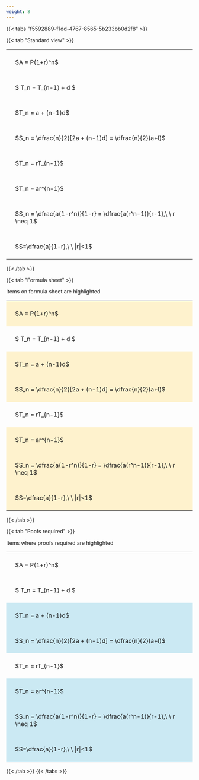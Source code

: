 ```yaml
---
weight: 8
---
```


{{< tabs "f5592889-f1dd-4767-8565-5b233bb0d2f8" >}}

{{< tab "Standard view" >}}

<style type="text/css">
#T_1fd79 th.col_heading {
  text-align: left;
  font-size: 1em;
}
#T_1fd79 td {
  text-align: left;
  font-size: 1em;
  padding: 1.5em;
}
</style>
<table id="T_1fd79">
  <thead>
  </thead>
  <tbody>
    <tr>
      <td id="T_1fd79_row0_col0" class="data row0 col0" >$A = P(1+r)^n$</td>
    </tr>
    <tr>
      <td id="T_1fd79_row1_col0" class="data row1 col0" >$ T_n = T_{n-1} + d $</td>
    </tr>
    <tr>
      <td id="T_1fd79_row2_col0" class="data row2 col0" >$T_n = a + (n-1)d$</td>
    </tr>
    <tr>
      <td id="T_1fd79_row3_col0" class="data row3 col0" >$S_n = \dfrac{n}{2}[2a + (n-1)d] = \dfrac{n}{2}(a+l)$</td>
    </tr>
    <tr>
      <td id="T_1fd79_row4_col0" class="data row4 col0" >$T_n = rT_{n-1}$</td>
    </tr>
    <tr>
      <td id="T_1fd79_row5_col0" class="data row5 col0" >$T_n = ar^{n-1}$</td>
    </tr>
    <tr>
      <td id="T_1fd79_row6_col0" class="data row6 col0" >$S_n = \dfrac{a(1-r^n)}{1-r} = \dfrac{a(r^n-1)}{r-1},\ \  r \neq 1$</td>
    </tr>
    <tr>
      <td id="T_1fd79_row7_col0" class="data row7 col0" >$S=\dfrac{a}{1-r},\ \ |r|<1$</td>
    </tr>
  </tbody>
</table>
{{< /tab >}}

{{< tab "Formula sheet" >}}

Items on formula sheet are highlighted 
<br>
<style type="text/css">
#T_3b251 th.col_heading {
  text-align: left;
  font-size: 1em;
}
#T_3b251 td {
  text-align: left;
  font-size: 1em;
  padding: 1.5em;
}
#T_3b251_row0_col0, #T_3b251_row2_col0, #T_3b251_row3_col0, #T_3b251_row5_col0, #T_3b251_row6_col0, #T_3b251_row7_col0 {
  background-color: rgba(255,194,10, 0.2);
}
#T_3b251_row1_col0, #T_3b251_row4_col0 {
  background-color: rgba(0,0,0,0);
}
</style>
<table id="T_3b251">
  <thead>
  </thead>
  <tbody>
    <tr>
      <td id="T_3b251_row0_col0" class="data row0 col0" >$A = P(1+r)^n$</td>
    </tr>
    <tr>
      <td id="T_3b251_row1_col0" class="data row1 col0" >$ T_n = T_{n-1} + d $</td>
    </tr>
    <tr>
      <td id="T_3b251_row2_col0" class="data row2 col0" >$T_n = a + (n-1)d$</td>
    </tr>
    <tr>
      <td id="T_3b251_row3_col0" class="data row3 col0" >$S_n = \dfrac{n}{2}[2a + (n-1)d] = \dfrac{n}{2}(a+l)$</td>
    </tr>
    <tr>
      <td id="T_3b251_row4_col0" class="data row4 col0" >$T_n = rT_{n-1}$</td>
    </tr>
    <tr>
      <td id="T_3b251_row5_col0" class="data row5 col0" >$T_n = ar^{n-1}$</td>
    </tr>
    <tr>
      <td id="T_3b251_row6_col0" class="data row6 col0" >$S_n = \dfrac{a(1-r^n)}{1-r} = \dfrac{a(r^n-1)}{r-1},\ \  r \neq 1$</td>
    </tr>
    <tr>
      <td id="T_3b251_row7_col0" class="data row7 col0" >$S=\dfrac{a}{1-r},\ \ |r|<1$</td>
    </tr>
  </tbody>
</table>
{{< /tab >}}

{{< tab "Poofs required" >}}

Items where proofs required are highlighted 
<br>
<style type="text/css">
#T_b6e10 th.col_heading {
  text-align: left;
  font-size: 1em;
}
#T_b6e10 td {
  text-align: left;
  font-size: 1em;
  padding: 1.5em;
}
#T_b6e10_row0_col0, #T_b6e10_row1_col0, #T_b6e10_row4_col0 {
  background-color: rgba(0,0,0,0);
}
#T_b6e10_row2_col0, #T_b6e10_row3_col0, #T_b6e10_row5_col0, #T_b6e10_row6_col0, #T_b6e10_row7_col0 {
  background-color: rgba(0,150,200, 0.2);
}
</style>
<table id="T_b6e10">
  <thead>
  </thead>
  <tbody>
    <tr>
      <td id="T_b6e10_row0_col0" class="data row0 col0" >$A = P(1+r)^n$</td>
    </tr>
    <tr>
      <td id="T_b6e10_row1_col0" class="data row1 col0" >$ T_n = T_{n-1} + d $</td>
    </tr>
    <tr>
      <td id="T_b6e10_row2_col0" class="data row2 col0" >$T_n = a + (n-1)d$</td>
    </tr>
    <tr>
      <td id="T_b6e10_row3_col0" class="data row3 col0" >$S_n = \dfrac{n}{2}[2a + (n-1)d] = \dfrac{n}{2}(a+l)$</td>
    </tr>
    <tr>
      <td id="T_b6e10_row4_col0" class="data row4 col0" >$T_n = rT_{n-1}$</td>
    </tr>
    <tr>
      <td id="T_b6e10_row5_col0" class="data row5 col0" >$T_n = ar^{n-1}$</td>
    </tr>
    <tr>
      <td id="T_b6e10_row6_col0" class="data row6 col0" >$S_n = \dfrac{a(1-r^n)}{1-r} = \dfrac{a(r^n-1)}{r-1},\ \  r \neq 1$</td>
    </tr>
    <tr>
      <td id="T_b6e10_row7_col0" class="data row7 col0" >$S=\dfrac{a}{1-r},\ \ |r|<1$</td>
    </tr>
  </tbody>
</table>
{{< /tab >}}
{{< /tabs >}}